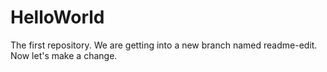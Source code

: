 # HelloWorld
The first repository.
We are getting into a new branch named readme-edit. Now let's make a change.
